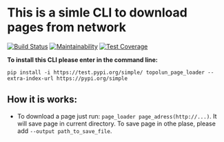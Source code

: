 #  This is a simle CLI to download pages from network

[![Build Status](https://travis-ci.org/Topolun/python-project-lvl3.svg?branch=master)](https://travis-ci.org/Topolun/python-project-lvl3)
[![Maintainability](https://api.codeclimate.com/v1/badges/5fbfcf4562ffe7192ba0/maintainability)](https://codeclimate.com/github/Topolun/python-project-lvl3/maintainability)
[![Test Coverage](https://api.codeclimate.com/v1/badges/5fbfcf4562ffe7192ba0/test_coverage)](https://codeclimate.com/github/Topolun/python-project-lvl3/test_coverage)

**To install this CLI please enter in the command line:**

    pip install -i https://test.pypi.org/simple/ topolun_page_loader --extra-index-url https://pypi.org/simple

## How it is works:

- To download a page just run: `page_loader page_adress(http://...)`. It will save page in current directory.
To save page in othe plase, please add `--output path_to_save_file`.

